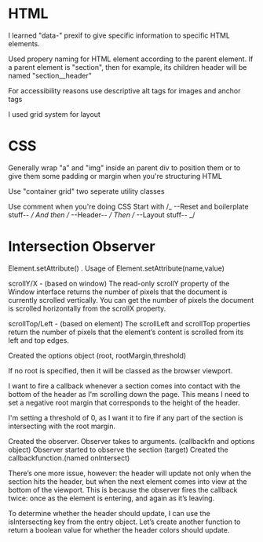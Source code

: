 # HTML

I learned "data-" prexif to give specific information to specific HTML elements.

Used propery naming for HTML element according to the parent element. If a parent element is "section", then for example, its children header will be named "section\_\_header"

For accessibility reasons use descriptive alt tags for images and anchor tags

I used grid system for layout

# CSS

Generally wrap "a" and "img" inside an parent div to position them or to give them some padding or margin
when you're structuring HTML

Use "container grid" two seperate utility classes

Use comment when you're doing CSS
Start with /_ --Reset and boilerplate stuff-- _/
And then /_ --Header-- _/
Then /_ --Layout stuff-- _/

# Intersection Observer

Element.setAttribute() . Usage of Element.setAttribute(name,value)

scrollY/X - (based on window) The read-only scrollY property of the Window interface returns the number of pixels that the document is currently scrolled vertically. You can get the number of pixels the document is scrolled horizontally from the scrollX property.

scrollTop/Left - (based on element) The scrollLeft and scrollTop properties return the number of pixels that the element’s content is scrolled from its left and top edges.

Created the options object (root, rootMargin,threshold)

If no root is specified, then it will be classed as the browser viewport.

I want to fire a callback whenever a section comes into contact with the bottom of the header as I'm scrolling down the page.
This means I need to set a negative root margin that corresponds to the height of the header.

I'm setting a threshold of 0, as I want it to fire if any part of the section is intersecting with the root margin.

Created the observer. Observer takes to arguments. (callbackfn and options object)
Observer started to observe the section (target)
Created the callbackfunction.(named onIntersect)

There’s one more issue, however: the header will update not only when the section hits the header, but when the next element comes into view at the bottom of the viewport. This is because the observer fires the callback twice: once as the element is entering, and again as it’s leaving.

To determine whether the header should update, I can use the isIntersecting key from the entry object. Let’s create another function to return a boolean value for whether the header colors should update.
